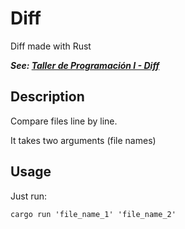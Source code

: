 # Diff

Diff made with Rust

***See: [Taller de Programación I - Diff](https://taller-1-fiuba-rust.github.io/guia_2.html#ejercicio-2---diff)***

## Description

Compare files line by line.

It takes two arguments (file names)

## Usage

Just run:

```
cargo run 'file_name_1' 'file_name_2'
```
